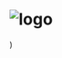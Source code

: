 # ![logo](https://cdn.discordapp.com/attachments/464273731024322580/464855232325746688/LOGO_RENEGADOS_SIN_FONDO.png)
)
